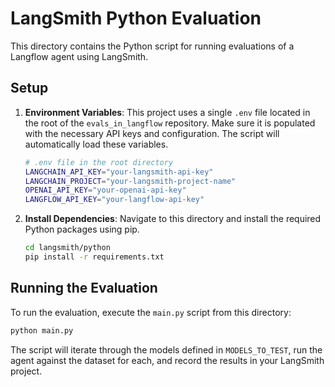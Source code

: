 # LangSmith Python Evaluation

This directory contains the Python script for running evaluations of a Langflow agent using LangSmith.

## Setup

1.  **Environment Variables**: This project uses a single `.env` file located in the root of the `evals_in_langflow` repository. Make sure it is populated with the necessary API keys and configuration. The script will automatically load these variables.

    ```bash
    # .env file in the root directory
    LANGCHAIN_API_KEY="your-langsmith-api-key"
    LANGCHAIN_PROJECT="your-langsmith-project-name"
    OPENAI_API_KEY="your-openai-api-key"
    LANGFLOW_API_KEY="your-langflow-api-key"
    ```

2.  **Install Dependencies**: Navigate to this directory and install the required Python packages using pip.

    ```bash
    cd langsmith/python
    pip install -r requirements.txt
    ```

## Running the Evaluation

To run the evaluation, execute the `main.py` script from this directory:

```bash
python main.py
```

The script will iterate through the models defined in `MODELS_TO_TEST`, run the agent against the dataset for each, and record the results in your LangSmith project. 